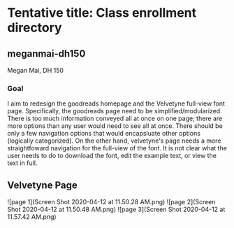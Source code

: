 # Tentative title: Class enrollment directory
## meganmai-dh150
Megan Mai, DH 150 
### Goal 
I aim to redesign the goodreads homepage and the Velvetyne full-view font page. Specifically, the goodreads page need to be simplified/modularized. There is too much information conveyed all at once on one page; there are more options than any user would need to see all at once. There should be only a few navigation options that would encapsluate other options (logically categorized). On the other hand, velvetyne's page needs a more straightfoward navigation for the full-view of the font. It is not clear what the user needs to do to download the font, edit the example text, or view the text in full.
## Velvetyne Page
![page 1](Screen Shot 2020-04-12 at 11.50.28 AM.png)
![page 2](Screen Shot 2020-04-12 at 11.50.48 AM.png)
![page 3](Screen Shot 2020-04-12 at 11.57.42 AM.png)

